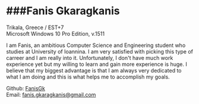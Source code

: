 ###Fanis Gkaragkanis
====
Trikala, Greece / EST+7   
Microsoft Windows 10 Pro Edition, v.1511

I am Fanis, an ambitious Computer Science and Engineering student who studies at University of Ioannina. 
I am very satisfied with picking this type of carreer and I am really into it. 
Unfortunately, I don't have much work experience yet but my willing to learn and gain more experience is huge. 
I believe that my biggest advantage is that I am always very dedicated to what I am doing and this is what helps me to accomplish my goals. 

Github: [FanisGk](https://github.com/FanisGk)  
Email: [fanis.gkaragkanis@gmail.com](mailto:fanis.gkaragkanis@gmail.com)
